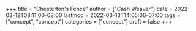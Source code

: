 +++
title = "Chesterton's Fence"
author = ["Cash Weaver"]
date = 2022-03-12T08:11:00-08:00
lastmod = 2022-03-13T14:05:06-07:00
tags = ["concept", "concept"]
categories = ["concept"]
draft = false
+++
